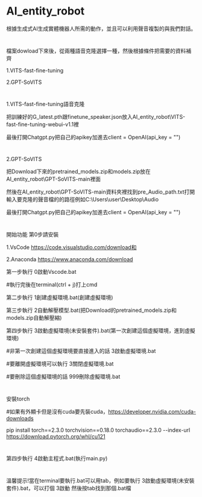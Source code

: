 # AI_entity_robot
根據生成式AI生成實體機器人所需的動作，並且可以利用聲音複製的與我們對話。
#
檔案dowload下來後，從兩種語音克隆選擇一種，然後根據條件把需要的資料補齊

1.VITS-fast-fine-tuning

2.GPT-SoVITS
#
1.VITS-fast-fine-tuning語音克隆

把訓練好的G_latest.pth跟finetune_speaker.json放入AI_entity_robot\VITS-fast-fine-tuning-webui-v1.1裡

最後打開Chatgpt.py把自己的apikey加進去client = OpenAI(api_key = "")
#
2.GPT-SoVITS

把Download下來的pretrained_models.zip和models.zip放在AI_entity_robot\GPT-SoVITS-main裡面

然後在AI_entity_robot\GPT-SoVITS-main資料夾裡找到pre_Audio_path.txt打開輸入要克隆的聲音檔的的路徑例如C:\Users\user\Desktop\Audio

最後打開Chatgpt.py把自己的apikey加進去client = OpenAI(api_key = "")
#
開始功能
第0步請安裝

1.VsCode https://code.visualstudio.com/download和

2.Anaconda https://www.anaconda.com/download

第一步執行 0啟動Vscode.bat

#執行完後在terminal(ctrl + j)打上cmd

第二步執行 1創建虛擬環境.bat(創建虛擬環境)

第三步執行 2自動解壓模型.bat(把Download的pretrained_models.zip和models.zip自動解壓縮)

第四步執行 3啟動虛擬環境(未安裝套件).bat(第一次創建這個虛擬環境，進到虛擬環境)

#非第一次創建這個虛擬環境要直接進入的話 3啟動虛擬環境.bat

#要離開虛擬環境可以執行 3關閉虛擬環境.bat

#要刪除這個虛擬環境的話 999刪除虛擬環境.bat
#
安裝torch

#如果有外顯卡但是沒有cuda要先裝cuda，https://developer.nvidia.com/cuda-downloads

pip install torch==2.3.0 torchvision==0.18.0 torchaudio==2.3.0 --index-url https://download.pytorch.org/whl/cu121
#

第四步執行 4啟動主程式.bat(執行main.py)

#
溫馨提示!當在terminal要執行.bat可以用tab，例如要執行 3啟動虛擬環境(未安裝套件).bat，可以打個 3啟動 然後按tab找到那個.bat檔
